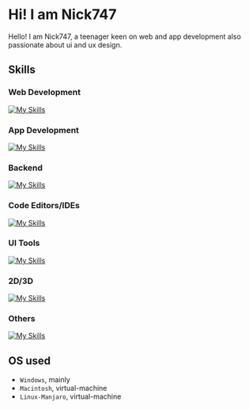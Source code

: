 # Hi! I am Nick747
Hello! I am Nick747, a teenager keen on web and app development also passionate about ui and ux design.

## Skills
### Web Development
[![My Skills](https://skillicons.dev/icons?i=html,js,css,bootstrap)](https://skillicons.dev)
### App Development
[![My Skills](https://skillicons.dev/icons?i=flutter,dart,java)](https://skillicons.dev)
### Backend 
[![My Skills](https://skillicons.dev/icons?i=python,c,cpp,kotlin,nodejs)](https://skillicons.dev)
### Code Editors/IDEs
[![My Skills](https://skillicons.dev/icons?i=vscode,visualstudio,androidstudio,atom,idea)](https://skillicons.dev)
### UI Tools
[![My Skills](https://skillicons.dev/icons?i=figma,xd,ai)](https://skillicons.dev)
### 2D/3D
[![My Skills](https://skillicons.dev/icons?i=autocad,sketchup,blender)](https://skillicons.dev)
### Others
[![My Skills](https://skillicons.dev/icons?i=arduino,latex,lua,md,unity,git)](https://skillicons.dev)

## OS used
- `Windows`, mainly
- `Macintosh`, virtual-machine
- `Linux-Manjaro`, virtual-machine
